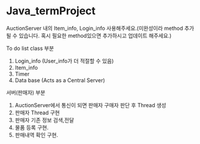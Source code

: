 # Java_termProject
AuctionServer 내의 Item_info, Login_info 사용해주세요.(미완성이라 method 추가 될 수 있습니다. 혹시 필요한 method있으면 추가하시고 업데이트 해주세요.)

To do list
class 부분
1. Login_info (User_info가 더 적절할 수 있음)
2. Item_info
3. Timer
4. Data base (Acts as a Central Server)

서버(판매자) 부분
1. AuctionServer에서 통신이 되면 판매자 구매자 판단 후 Thread 생성
2. 판매자 Thread 구현
3. 판매자 기존 정보 검색,전달
4. 물품 등록 구현.
5. 판매내역 확인 구현.
